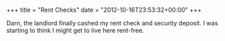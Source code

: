 +++
title = "Rent Checks"
date = "2012-10-16T23:53:32+00:00"
+++

Darn, the landlord finally cashed my rent check and security deposit. I was starting to think I might get to live here rent-free.
			